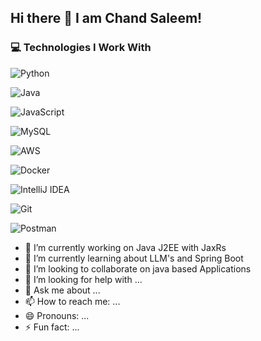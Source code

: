 ## Hi there 👋 I am Chand Saleem!

### 💻 Technologies I Work With

![Python](https://camo.githubusercontent.com/1a0d187b21827e674e72a1fc076eeeff87ab69d7a5839b41c61b545a63636641/68747470733a2f2f696d672e69636f6e73382e636f6d2f636f6c6f722f39362f3030303030302f707974686f6e2d2d76312e706e67)

![Java](https://img.icons8.com/color/48/000000/java-coffee-cup-logo.png)

![JavaScript](https://img.icons8.com/color/48/000000/javascript--v1.png)

![MySQL](https://img.icons8.com/color/48/000000/mysql-logo.png)

![AWS](https://img.icons8.com/color/48/000000/amazon-web-services.png)

![Docker](https://img.icons8.com/color/48/000000/docker.png)

![IntelliJ IDEA](https://img.icons8.com/color/48/000000/intellij-idea.png)

![Git](https://img.icons8.com/color/48/000000/git.png)

![Postman](https://img.icons8.com/color/48/000000/postman-api.png)


- 🔭 I’m currently working on Java J2EE with JaxRs
- 🌱 I’m currently learning about LLM's and Spring Boot
- 👯 I’m looking to collaborate on java based Applications
- 🤔 I’m looking for help with ...
- 💬 Ask me about ...
- 📫 How to reach me: ...
- 😄 Pronouns: ...
- ⚡ Fun fact: ...
